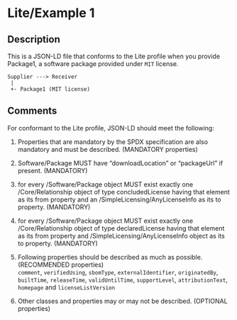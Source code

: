 # Lite/Example 1

## Description

This is a JSON-LD file that conforms to the Lite profile when you provide Package1, a software package provided under ```MIT``` license.

```
Supplier ---> Receiver
 |
 +- Package1 (MIT license)  
```

## Comments  

For conformant to the Lite profile, JSON-LD should meet the following:  

1. Properties that are mandatory by the SPDX specification are also mandatory and must be described. (MANDATORY properties)  

2. Software/Package MUST have “downloadLocation” or “packageUrl” if present. (MANDATORY)  

3. for every /Software/Package object MUST exist exactly one /Core/Relationship object of type concludedLicense having that element as its from property and an /SimpleLicensing/AnyLicenseInfo as its to property. (MANDATORY)  

4. for every /Software/Package object MUST exist exactly one /Core/Relationship object of type declaredLicense having that element as its from property and /SimpleLicensing/AnyLicenseInfo object as its to property. (MANDATORY)  

5. Following properties should be described as much as possible. (RECOMMENDED properties)  
```comment```, ```verifiedUsing```, ```sbomType```, ```externalIdentifier```, ```originatedBy```, ```builtTime```, ```releaseTime```, ```validUntilTime```, ```supportLevel```, ```attributionText```, ```homepage``` and ```licenseListVersion```  

6. Other classes and properties may or may not be described. (OPTIONAL properties)  
